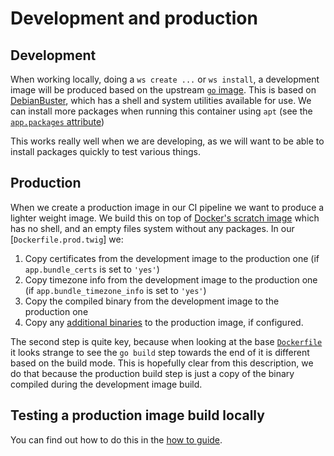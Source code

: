 # Development and production

## Development

When working locally, doing a `ws create ...` or `ws install`, a development image will be produced based on the upstream [`go` image]. This is based on [DebianBuster], which has a shell and system utilities available for use. We can install more packages when running this container using `apt` (see the [`app.packages` attribute])

This works really well when we are developing, as we will want to be able to install packages quickly to test various things.

## Production

When we create a production image in our CI pipeline we want to produce a lighter weight image. We build this on top of [Docker's scratch image] which has no shell, and an empty files system without any packages. In our [`Dockerfile.prod.twig`] we:

1. Copy certificates from the development image to the production one  (if `app.bundle_certs` is set to `'yes'`)
2. Copy timezone info from the development image to the production one  (if `app.bundle_timezone_info` is set to `'yes'`)
3. Copy the compiled binary from the development image to the production one
4. Copy any [additional binaries] to the production image, if configured.

The second step is quite key, because when looking at the base [`Dockerfile`] it looks strange to see the `go build` step towards the end of it is different based on the build mode. This is hopefully clear from this description, we do that because the production build step is just a copy of the binary compiled during the development image build.

## Testing a production image build locally

You can find out how to do this in the [how to guide].

[`go` image]: https://hub.docker.com/_/golang
[DebianBuster]: https://wiki.debian.org/DebianBuster
[`app.packages` attribute]: harness-attributes.md
[Docker's scratch image]: https://hub.docker.com/_/scratch/
[`Dockerfile.prod`]: /docker/image/app/include/Dockerfile.prod.twig
[`Dockerfile`]: /docker/image/app/include/Dockerfile.base.twig
[how to guide]: /docs/how-to-guides/test-production-image-build-locally.md
[additional binaries]: /docs/how-to-guides/add-additional-binaries.md
